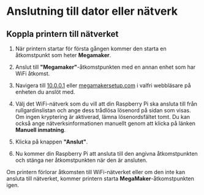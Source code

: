 # Anslutning till dator eller nätverk

## Koppla printern till nätverket
1. När printern startar för första gången kommer den starta en åtkomstpunkt som heter **Megamaker**. 

2. Anslut till **"Megamaker"**-åtkomstpunkten med en annan enhet som har WiFi åtkomst.

3. Navigera till [10.0.0.1](http://10.0.0.1) eller [megamakersetup.com](http://megamakersetup.com) i valfri webbläsare på enheten du anslöt med.

4. Välj det WiFi-nätverk som du vill att din Raspberry Pi ska ansluta till från rullgardinslistan och ange dess trådlösa lösenord på sidan som visas. Om ingen kryptering är aktiverad, lämna lösenordsfältet tomt. Du kan också ange nätverksinformationen manuellt genom att klicka på länken **Manuell inmatning**.

5. Klicka på knappen **"Anslut"**.

6. Nu kommer din Raspberry Pi att ansluta till den angivna åtkomstpunkten och stänga ner åtkomstpunkten när den är ansluten.  
   
Om printern förlorar åtkomsten till WiFi-nätverket eller om den inte kan ansluta till nätverket, kommer printern starta **MegaMaker**-åtkomstpunkten igen.